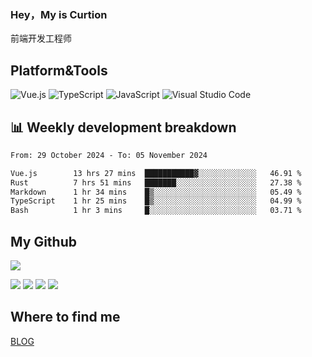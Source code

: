 ### Hey，My is Curtion
前端开发工程师
## Platform&Tools

![Vue.js](https://img.shields.io/badge/-Vue.js-4FC08D?style=flat-square&logo=Vue.js&logoColor=white)
![TypeScript](https://img.shields.io/badge/-TypeScript-007ACC?style=flat-square&logo=typescript&logoColor=white)
![JavaScript](https://img.shields.io/badge/-JavaScript-F7DF1E?style=flat-square&logo=javascript&logoColor=black)
![Visual Studio Code](https://img.shields.io/badge/-VSCode-007ACC?style=flat-square&logo=Visual-Studio-Code&logoColor=white)

## 📊 Weekly development breakdown

<!--START_SECTION:waka-->

```txt
From: 29 October 2024 - To: 05 November 2024

Vue.js        13 hrs 27 mins  ███████████▓░░░░░░░░░░░░░   46.91 %
Rust          7 hrs 51 mins   ███████░░░░░░░░░░░░░░░░░░   27.38 %
Markdown      1 hr 34 mins    █▒░░░░░░░░░░░░░░░░░░░░░░░   05.49 %
TypeScript    1 hr 25 mins    █▒░░░░░░░░░░░░░░░░░░░░░░░   04.99 %
Bash          1 hr 3 mins     █░░░░░░░░░░░░░░░░░░░░░░░░   03.71 %
```

<!--END_SECTION:waka-->

## My Github

![](http://github-profile-summary-cards.vercel.app/api/cards/profile-details?username=curtion&theme=nord_bright)

![](http://github-profile-summary-cards.vercel.app/api/cards/stats?username=curtion&theme=nord_bright)
![](http://github-profile-summary-cards.vercel.app/api/cards/productive-time?username=curtion&theme=nord_bright&utcOffset=8)
![](http://github-profile-summary-cards.vercel.app/api/cards/repos-per-language?username=curtion&theme=nord_bright)
![](http://github-profile-summary-cards.vercel.app/api/cards/most-commit-language?username=curtion&theme=nord_bright)

## Where to find me

[BLOG](https://blog.3gxk.net)
